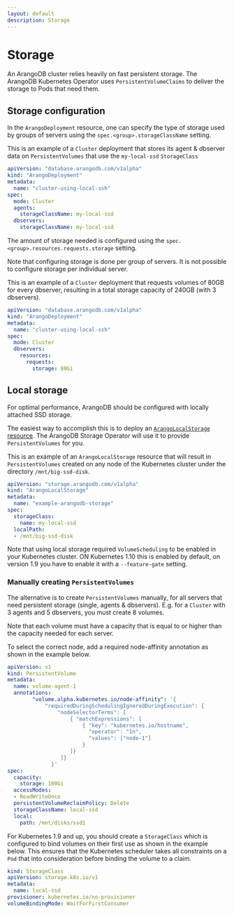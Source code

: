 ```yaml
---
layout: default
description: Storage
---
```

# Storage

An ArangoDB cluster relies heavily on fast persistent storage.
The ArangoDB Kubernetes Operator uses `PersistentVolumeClaims` to deliver
the storage to Pods that need them.

## Storage configuration

In the `ArangoDeployment` resource, one can specify the type of storage
used by groups of servers using the `spec.<group>.storageClassName`
setting.

This is an example of a `Cluster` deployment that stores its agent & dbserver
data on `PersistentVolumes` that use the `my-local-ssd` `StorageClass`

```yaml
apiVersion: "database.arangodb.com/v1alpha"
kind: "ArangoDeployment"
metadata:
  name: "cluster-using-local-ssh"
spec:
  mode: Cluster
  agents:
    storageClassName: my-local-ssd
  dbservers:
    storageClassName: my-local-ssd
```

The amount of storage needed is configured using the
`spec.<group>.resources.requests.storage` setting.

Note that configuring storage is done per group of servers.
It is not possible to configure storage per individual
server.

This is an example of a `Cluster` deployment that requests volumes of 80GB
for every dbserver, resulting in a total storage capacity of 240GB (with 3 dbservers).

```yaml
apiVersion: "database.arangodb.com/v1alpha"
kind: "ArangoDeployment"
metadata:
  name: "cluster-using-local-ssh"
spec:
  mode: Cluster
  dbservers:
    resources:
      requests:
        storage: 80Gi
```

## Local storage

For optimal performance, ArangoDB should be configured with locally attached
SSD storage.

The easiest way to accomplish this is to deploy an
[`ArangoLocalStorage` resource](deployment-kubernetes-storage-resource.html).
The ArangoDB Storage Operator will use it to provide `PersistentVolumes` for you.

This is an example of an `ArangoLocalStorage` resource that will result in
`PersistentVolumes` created on any node of the Kubernetes cluster
under the directory `/mnt/big-ssd-disk`.

```yaml
apiVersion: "storage.arangodb.com/v1alpha"
kind: "ArangoLocalStorage"
metadata:
  name: "example-arangodb-storage"
spec:
  storageClass:
    name: my-local-ssd
  localPath:
  - /mnt/big-ssd-disk
```

Note that using local storage required `VolumeScheduling` to be enabled in your
Kubernetes cluster. ON Kubernetes 1.10 this is enabled by default, on version
1.9 you have to enable it with a `--feature-gate` setting.

### Manually creating `PersistentVolumes`

The alternative is to create `PersistentVolumes` manually, for all servers that
need persistent storage (single, agents & dbservers).
E.g. for a `Cluster` with 3 agents and 5 dbservers, you must create 8 volumes.

Note that each volume must have a capacity that is equal to or higher than the
capacity needed for each server.

To select the correct node, add a required node-affinity annotation as shown
in the example below.

```yaml
apiVersion: v1
kind: PersistentVolume
metadata:
  name: volume-agent-1
  annotations:
        "volume.alpha.kubernetes.io/node-affinity": '{
            "requiredDuringSchedulingIgnoredDuringExecution": {
                "nodeSelectorTerms": [
                    { "matchExpressions": [
                        { "key": "kubernetes.io/hostname",
                          "operator": "In",
                          "values": ["node-1"]
                        }
                    ]}
                 ]}
              }'
spec:
  capacity:
    storage: 100Gi
  accessModes:
  - ReadWriteOnce
  persistentVolumeReclaimPolicy: Delete
  storageClassName: local-ssd
  local:
    path: /mnt/disks/ssd1
```

For Kubernetes 1.9 and up, you should create a `StorageClass` which is configured
to bind volumes on their first use as shown in the example below.
This ensures that the Kubernetes scheduler takes all constraints on a `Pod`
that into consideration before binding the volume to a claim.

```yaml
kind: StorageClass
apiVersion: storage.k8s.io/v1
metadata:
  name: local-ssd
provisioner: kubernetes.io/no-provisioner
volumeBindingMode: WaitForFirstConsumer
```
